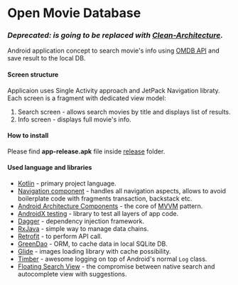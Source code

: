 # Open Movie Database 
### _Deprecated: is going to be replaced with [Clean-Architecture](https://github.com/AntonShapovalov/Clean-Architecture)._

Android application concept to search movie's info using [OMDB API](https://www.omdbapi.com) and save result to the local DB.

#### Screen structure
Applicaion uses Single Activity approach and JetPack Navigation libraty. Each screen is a fragment with dedicated view model:

1. Search screen - allows search movies by title and displays list of results.
2. Info screen - displays full movie's info.

#### How to install

Please find **app-release.apk** file inside [release](./app/release) folder.

#### Used language and libraries
 * [Kotlin](https://kotlinlang.org/docs/tutorials/kotlin-android.html) - primary project language.
 * [Navigation component](https://developer.android.com/guide/navigation) - handles all navigation aspects, allows to avoid boilerplate code with fragments transaction, backstack etc.
 * [Android Architecture Components](https://developer.android.com/topic/libraries/architecture/index.html) - the core of [MVVM](https://en.wikipedia.org/wiki/Model%E2%80%93view%E2%80%93viewmodel) pattern.
 * [AndroidX testing](https://codelabs.developers.google.com/codelabs/advanced-android-kotlin-training-testing-basics/#0) - library to test all layers of app code.
 * [Dagger](https://codelabs.developers.google.com/codelabs/android-dagger/#0) - dependency injection framework.
 * [RxJava](https://github.com/ReactiveX/RxJava) - simple way to manage data chains.
 * [Retrofit](https://square.github.io/retrofit/) - to perform API call.
 * [GreenDao](https://greenrobot.org/greendao/) - ORM, to cache data in local SQLite DB.
 * [Glide](https://bumptech.github.io/glide/) - images loading library with cache possibility.
 * [Timber](https://github.com/JakeWharton/timber) - awesome logging on top of Android's normal `Log` class.
 * [Floating Search View](https://github.com/arimorty/floatingsearchview) - the compromise between native search and autocomplete view with suggestions.
 
